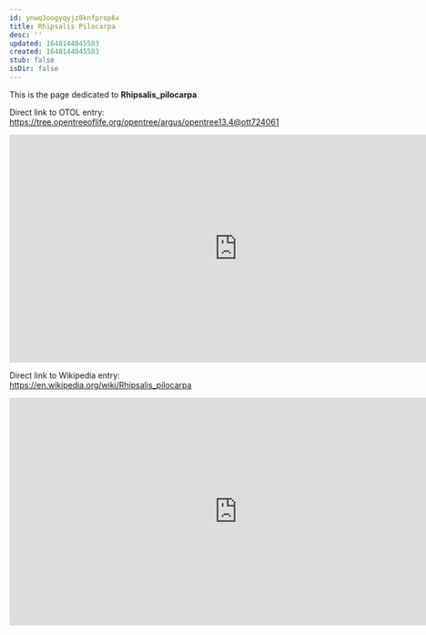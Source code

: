 ```yaml
---
id: ynwq3oogyqyjz8knfprop6x
title: Rhipsalis Pilocarpa
desc: ''
updated: 1648144045583
created: 1648144045583
stub: false
isDir: false
---
```

This is the page dedicated to **Rhipsalis_pilocarpa**


Direct link to OTOL entry: https://tree.opentreeoflife.org/opentree/argus/opentree13.4@ott724061



<html>
    <body>
    <iframe src="https://tree.opentreeoflife.org/opentree/argus/opentree13.4@ott724061"
    width="800" height="400" frameborder="0" allowfullscreen> </iframe>
    </body>
</html>
    


Direct link to Wikipedia entry: https://en.wikipedia.org/wiki/Rhipsalis_pilocarpa



<html>
    <body>
    <iframe src="https://en.wikipedia.org/wiki/Rhipsalis_pilocarpa"
    width="800" height="400" frameborder="0" allowfullscreen> </iframe>
    </body>
</html>
    

